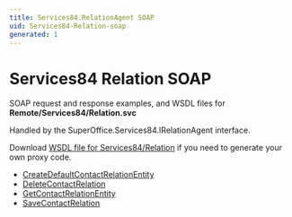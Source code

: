```yaml
---
title: Services84.RelationAgent SOAP
uid: Services84-Relation-soap
generated: 1
---
```


# Services84 Relation SOAP

SOAP request and response examples, and WSDL files for **Remote/Services84/Relation.svc**

Handled by the <see cref="T:SuperOffice.Services84.IRelationAgent">SuperOffice.Services84.IRelationAgent</see> interface.

Download [WSDL file for Services84/Relation](../Services84-Relation.md) if you need to generate your own proxy code.

* [CreateDefaultContactRelationEntity](CreateDefaultContactRelationEntity.md)
* [DeleteContactRelation](DeleteContactRelation.md)
* [GetContactRelationEntity](GetContactRelationEntity.md)
* [SaveContactRelation](SaveContactRelation.md)
